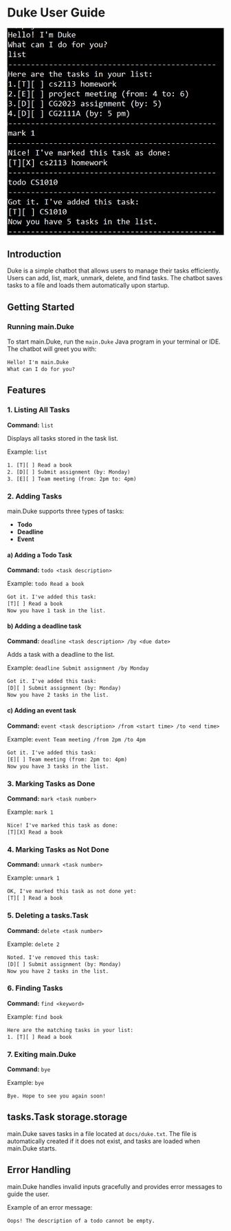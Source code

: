 # Duke User Guide

![img.png](docs/img.png)
## Introduction
Duke is a simple chatbot that allows users to manage their tasks efficiently. Users can add, list, mark, unmark, delete, and find tasks. The chatbot saves tasks to a file and loads them automatically upon startup.

## Getting Started

### Running main.Duke
To start main.Duke, run the `main.Duke` Java program in your terminal or IDE. The chatbot will greet you with:
```
Hello! I'm main.Duke
What can I do for you?
```

## Features

### 1. Listing All Tasks
**Command:** `list`

Displays all tasks stored in the task list.

Example: `list`

```
1. [T][ ] Read a book
2. [D][ ] Submit assignment (by: Monday)
3. [E][ ] Team meeting (from: 2pm to: 4pm)
```

### 2. Adding Tasks
main.Duke supports three types of tasks:
- **Todo**
- **Deadline**
- **Event**

#### a) Adding a Todo Task
**Command:** `todo <task description>`

Example: `todo Read a book`

```
Got it. I've added this task:
[T][ ] Read a book
Now you have 1 task in the list.
```

#### b) Adding a deadline task
**Command:** `deadline <task description> /by <due date>`

Adds a task with a deadline to the list.

Example: `deadline Submit assignment /by Monday`

```
Got it. I've added this task:
[D][ ] Submit assignment (by: Monday)
Now you have 2 tasks in the list.
```

#### c) Adding an event task 
**Command:** `event <task description> /from <start time> /to <end time>`

Example: `event Team meeting /from 2pm /to 4pm`

```
Got it. I've added this task:
[E][ ] Team meeting (from: 2pm to: 4pm)
Now you have 3 tasks in the list.
```

### 3. Marking Tasks as Done
**Command:** `mark <task number>`

Example: `mark 1`

```
Nice! I've marked this task as done:
[T][X] Read a book
```

### 4. Marking Tasks as Not Done
**Command:** `unmark <task number>`

Example: `unmark 1`

```
OK, I've marked this task as not done yet:
[T][ ] Read a book
```

### 5. Deleting a tasks.Task
**Command:** `delete <task number>`

Example: `delete 2`

```
Noted. I've removed this task:
[D][ ] Submit assignment (by: Monday)
Now you have 2 tasks in the list.
```

### 6. Finding Tasks
**Command:** `find <keyword>`

Example: `find book`

```
Here are the matching tasks in your list:
1. [T][ ] Read a book
```

### 7. Exiting main.Duke
**Command:** `bye`

Example: `bye`

```
Bye. Hope to see you again soon!
```

## tasks.Task storage.storage
main.Duke saves tasks in a file located at `docs/duke.txt`. The file is automatically created if it does not exist, and tasks are loaded when main.Duke starts.

## Error Handling
main.Duke handles invalid inputs gracefully and provides error messages to guide the user.

Example of an error message:
```
Oops! The description of a todo cannot be empty.
```
